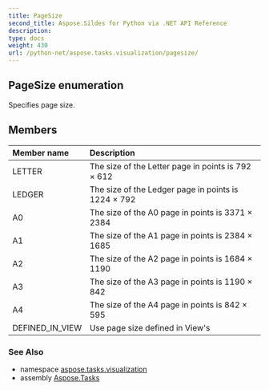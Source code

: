 ```yaml
---
title: PageSize
second_title: Aspose.Sildes for Python via .NET API Reference
description: 
type: docs
weight: 430
url: /python-net/aspose.tasks.visualization/pagesize/
---
```


## PageSize enumeration

Specifies page size.

## Members
| Member name | Description |
| :- | :- |
|LETTER|The size of the Letter page in points is 792 × 612|
|LEDGER|The size of the Ledger page in points is 1224 × 792|
|A0|The size of the A0 page in points is 3371 × 2384|
|A1|The size of the A1 page in points is 2384 × 1685|
|A2|The size of the A2 page in points is 1684 × 1190|
|A3|The size of the A3 page in points is 1190 × 842|
|A4|The size of the A4 page in points is 842 × 595|
|DEFINED_IN_VIEW|Use page size defined in View's|

### See Also

* namespace [aspose.tasks.visualization](/tasks/python-net/aspose.tasks.visualization/)
* assembly [Aspose.Tasks](/tasks/python-net/)

